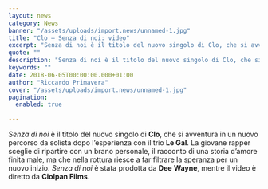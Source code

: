 ```yaml
---
layout: news
category: News
banner: "/assets/uploads/import.news/unnamed-1.jpg"
title: "Clo – Senza di noi: video"
excerpt: "Senza di noi è il titolo del nuovo singolo di Clo, che si avventura in un nuovo percorso da solista dopo l’esperienza con il trio Le Gal. La giovane rapper sceglie di ripartire con un brano personale, il racconto di una storia d’amore finita male, ma che nella rottura riesce a far filtrare la speranza [&hellip"
quote: ""
description: "Senza di noi è il titolo del nuovo singolo di Clo, che si avventura in un nuovo percorso da solista dopo l’esperienza con il trio Le Gal. La giovane rapper sceglie di ripartire con un brano personale, il racconto di una storia d’amore finita male, ma che nella rottura riesce a far filtrare la speranza [&hellip"
keywords: ""
date: 2018-06-05T00:00:00.000+01:00
author: "Riccardo Primavera"
cover: "/assets/uploads/import.news/unnamed-1.jpg"
pagination:
  enabled: true

---
```


_Senza di noi_ è il titolo del nuovo singolo di **Clo**, che si avventura in un nuovo percorso da solista dopo l’esperienza con il trio **Le Gal**. La giovane rapper sceglie di ripartire con un brano personale, il racconto di una storia d’amore finita male, ma che nella rottura riesce a far filtrare la speranza per un nuovo inizio. _Senza di noi_ è stata prodotta da **Dee** **Wayne**, mentre il video è diretto da **Ciolpan Films**.